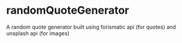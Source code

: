 # randomQuoteGenerator
A random quote generator built using forismatic api (for quotes) and unsplash api (for images)
